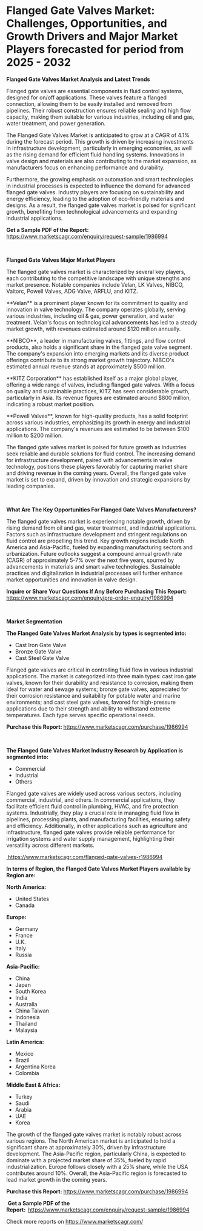 <p><h1>Flanged Gate Valves Market: Challenges, Opportunities, and Growth Drivers and Major Market Players forecasted for period from 2025 - 2032</h1></p><p><strong>Flanged Gate Valves Market Analysis and Latest Trends</strong></p>
<p><p>Flanged gate valves are essential components in fluid control systems, designed for on/off applications. These valves feature a flanged connection, allowing them to be easily installed and removed from pipelines. Their robust construction ensures reliable sealing and high flow capacity, making them suitable for various industries, including oil and gas, water treatment, and power generation.</p><p>The Flanged Gate Valves Market is anticipated to grow at a CAGR of 4.1% during the forecast period. This growth is driven by increasing investments in infrastructure development, particularly in emerging economies, as well as the rising demand for efficient fluid handling systems. Innovations in valve design and materials are also contributing to the market expansion, as manufacturers focus on enhancing performance and durability.</p><p>Furthermore, the growing emphasis on automation and smart technologies in industrial processes is expected to influence the demand for advanced flanged gate valves. Industry players are focusing on sustainability and energy efficiency, leading to the adoption of eco-friendly materials and designs. As a result, the flanged gate valves market is poised for significant growth, benefiting from technological advancements and expanding industrial applications.</p></p>
<p><strong>Get a Sample PDF of the Report:&nbsp;</strong> <a href="https://www.marketscagr.com/enquiry/request-sample/1986994?utm_campaign=2336&utm_medium=2&utm_source=Github&utm_content=ia&utm_term=20022025&utm_id=flanged-gate-valves">https://www.marketscagr.com/enquiry/request-sample/1986994</a></p>
<p>&nbsp;</p>
<p><strong>Flanged Gate Valves Major Market Players</strong></p>
<p><p>The flanged gate valves market is characterized by several key players, each contributing to the competitive landscape with unique strengths and market presence. Notable companies include Velan, LK Valves, NIBCO, Valtorc, Powell Valves, ADG Valve, ARFLU, and KITZ.</p><p>**Velan** is a prominent player known for its commitment to quality and innovation in valve technology. The company operates globally, serving various industries, including oil & gas, power generation, and water treatment. Velan's focus on technological advancements has led to a steady market growth, with revenues estimated around $120 million annually.</p><p>**NIBCO**, a leader in manufacturing valves, fittings, and flow control products, also holds a significant share in the flanged gate valve segment. The company's expansion into emerging markets and its diverse product offerings contribute to its strong market growth trajectory. NIBCO's estimated annual revenue stands at approximately $500 million.</p><p>**KITZ Corporation** has established itself as a major global player, offering a wide range of valves, including flanged gate valves. With a focus on quality and sustainable practices, KITZ has seen considerable growth, particularly in Asia. Its revenue figures are estimated around $800 million, indicating a robust market position.</p><p>**Powell Valves**, known for high-quality products, has a solid footprint across various industries, emphasizing its growth in energy and industrial applications. The company's revenues are estimated to be between $100 million to $200 million.</p><p>The flanged gate valves market is poised for future growth as industries seek reliable and durable solutions for fluid control. The increasing demand for infrastructure development, paired with advancements in valve technology, positions these players favorably for capturing market share and driving revenue in the coming years. Overall, the flanged gate valve market is set to expand, driven by innovation and strategic expansions by leading companies.</p></p>
<p>&nbsp;</p>
<p><strong>What Are The Key Opportunities For Flanged Gate Valves Manufacturers?</strong></p>
<p><p>The flanged gate valves market is experiencing notable growth, driven by rising demand from oil and gas, water treatment, and industrial applications. Factors such as infrastructure development and stringent regulations on fluid control are propelling this trend. Key growth regions include North America and Asia-Pacific, fueled by expanding manufacturing sectors and urbanization. Future outlooks suggest a compound annual growth rate (CAGR) of approximately 5-7% over the next five years, spurred by advancements in materials and smart valve technologies. Sustainable practices and digitalization in industrial processes will further enhance market opportunities and innovation in valve design.</p></p>
<p><strong>Inquire or Share Your Questions If Any Before Purchasing This Report:</strong> <a href="https://www.marketscagr.com/enquiry/pre-order-enquiry/1986994?utm_campaign=2336&utm_medium=2&utm_source=Github&utm_content=ia&utm_term=20022025&utm_id=flanged-gate-valves">https://www.marketscagr.com/enquiry/pre-order-enquiry/1986994</a></p>
<p>&nbsp;</p>
<p><strong>Market Segmentation</strong></p>
<p><strong>The Flanged Gate Valves Market Analysis by types is segmented into:</strong></p>
<p><ul><li>Cast Iron Gate Valve</li><li>Bronze Gate Valve</li><li>Cast Steel Gate Valve</li></ul></p>
<p><p>Flanged gate valves are critical in controlling fluid flow in various industrial applications. The market is categorized into three main types: cast iron gate valves, known for their durability and resistance to corrosion, making them ideal for water and sewage systems; bronze gate valves, appreciated for their corrosion resistance and suitability for potable water and marine environments; and cast steel gate valves, favored for high-pressure applications due to their strength and ability to withstand extreme temperatures. Each type serves specific operational needs.</p></p>
<p><strong>Purchase this Report:&nbsp;</strong><a href="https://www.marketscagr.com/purchase/1986994?utm_campaign=2336&utm_medium=2&utm_source=Github&utm_content=ia&utm_term=20022025&utm_id=flanged-gate-valves">https://www.marketscagr.com/purchase/1986994</a></p>
<p>&nbsp;</p>
<p><strong>The Flanged Gate Valves Market Industry Research by Application is segmented into:</strong></p>
<p><ul><li>Commercial</li><li>Industrial</li><li>Others</li></ul></p>
<p><p>Flanged gate valves are widely used across various sectors, including commercial, industrial, and others. In commercial applications, they facilitate efficient fluid control in plumbing, HVAC, and fire protection systems. Industrially, they play a crucial role in managing fluid flow in pipelines, processing plants, and manufacturing facilities, ensuring safety and efficiency. Additionally, in other applications such as agriculture and infrastructure, flanged gate valves provide reliable performance for irrigation systems and water supply management, highlighting their versatility across different markets.</p></p>
<p><a href="https://www.marketscagr.com/flanged-gate-valves-r1986994?utm_campaign=2336&utm_medium=2&utm_source=Github&utm_content=ia&utm_term=20022025&utm_id=flanged-gate-valves">&nbsp;https://www.marketscagr.com/flanged-gate-valves-r1986994</a></p>
<p><strong>In terms of Region, the Flanged Gate Valves Market Players available by Region are:</strong></p>
<p>
    <p> <strong> North America: </strong>
        <ul>
            <li>United States</li>
            <li>Canada</li>
        </ul>
        </p> 
    <p> <strong> Europe: </strong>
        <ul>
            <li>Germany</li>
            <li>France</li>
            <li>U.K.</li>
            <li>Italy</li>
            <li>Russia</li>
        </ul>
        </p> 
    <p> <strong> Asia-Pacific: </strong>
        <ul>
            <li>China</li>
            <li>Japan</li>
            <li>South Korea</li>
            <li>India</li>
            <li>Australia</li>
            <li>China Taiwan</li>
            <li>Indonesia</li>
            <li>Thailand</li>
            <li>Malaysia</li>
        </ul>
        </p> 
    <p> <strong> Latin America: </strong>
        <ul>
            <li>Mexico</li>
            <li>Brazil</li>
            <li>Argentina Korea</li>
            <li>Colombia</li>
        </ul>
        </p> 
    <p> <strong> Middle East & Africa: </strong>
        <ul>
            <li>Turkey</li>
            <li>Saudi</li>
            <li>Arabia</li>
            <li>UAE</li>
            <li>Korea</li>
        </ul>
    </p>
    </p>
<p><p>The growth of the flanged gate valves market is notably robust across various regions. The North American market is anticipated to hold a significant share at approximately 30%, driven by infrastructure development. The Asia-Pacific region, particularly China, is expected to dominate with a projected market share of 35%, fueled by rapid industrialization. Europe follows closely with a 25% share, while the USA contributes around 10%. Overall, the Asia-Pacific region is forecasted to lead market growth in the coming years.</p></p>
<p><strong>Purchase this Report: </strong><a href="https://www.marketscagr.com/purchase/1986994?utm_campaign=2336&utm_medium=2&utm_source=Github&utm_content=ia&utm_term=20022025&utm_id=flanged-gate-valves">https://www.marketscagr.com/purchase/1986994</a></p>
<p>&nbsp;<strong>Get a Sample PDF of the Report:&nbsp;&nbsp;</strong><a href="https://www.marketscagr.com/enquiry/request-sample/1986994?utm_campaign=2336&utm_medium=2&utm_source=Github&utm_content=ia&utm_term=20022025&utm_id=flanged-gate-valves">https://www.marketscagr.com/enquiry/request-sample/1986994</a></p>
<p><strong></strong></p>
<p>Check more reports on <a href="https://www.marketscagr.com/?utm_campaign=2336&utm_medium=2&utm_source=Github&utm_content=ia&utm_term=20022025&utm_id=flanged-gate-valves">https://www.marketscagr.com/</a></p>